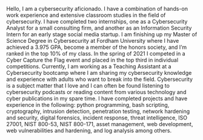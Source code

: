 Hello, I am a cybersecurity aficionado.
I have a combination of hands-on work experience and extensive classroom studies in the field of cybersecurity.
I have completed two internships, one as a Cybersecurity Analyst for a small consulting firm, and another as an Information Security Intern for an early stage social media startup.
I am finishing up my Master of Science Degree in Cybersecurity at Fordham University where I have achieved a 3.975 GPA, become a member of the honors society, and I’m ranked in the top 10% of my class.
In the spring of 2021 I competed in a Cyber Capture the Flag event and placed in the top third in individual competitions.
Currently, I am working as a Teaching Assistant at a Cybersecurity bootcamp where I am sharing my cybersecurity knowledge and experience with adults who want to break into the field.
Cybersecurity is a subject matter that I love and I can often be found listening to cybersecurity podcasts or reading content from various technology and cyber publications in my spare time.
I have completed projects and have experience in the following: python programming, bash scripting, cryptography, intrusion detection, penetration testing, network hardening and security, digital forensics, incident response, threat intelligence, ISO 27001, NIST 800-53, NIST 800-171, asset management, web development, web vulnerabilities and hardening, and log analysis among others.
